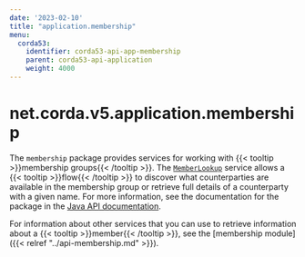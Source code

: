 ```yaml
---
date: '2023-02-10'
title: "application.membership"
menu:
  corda53:
    identifier: corda53-api-app-membership
    parent: corda53-api-application
    weight: 4000
---
```

# net.corda.v5.application.membership
The `membership` package provides services for working with {{< tooltip >}}membership groups{{< /tooltip >}}. The <a href="/en/api-ref/corda/{{<version-num>}}/net/corda/v5/application/membership/MemberLookup.html" target="_blank">`MemberLookup`</a> service allows a {{< tooltip >}}flow{{< /tooltip >}} to discover what counterparties are available in the membership group or retrieve full details of a counterparty with a given name. For more information, see the documentation for the package in the <a href="/en/api-ref/corda/{{<version-num>}}/net/corda/v5/application/membership/package-summary.html" target=" blank">Java API documentation</a>.

For information about other services that you can use to retrieve information about a {{< tooltip >}}member{{< /tooltip >}}, see the [membership module]({{< relref "../api-membership.md" >}}).
